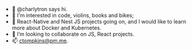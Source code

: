 - 👋  @charlytron says hi.
- 👀  I'm interested in code, violins, books and bikes;
- 🌱  React-Native and Nest JS projects going on, and I would like to learn more about Docker and Kubernetes.
- 💞️  I’m looking to collaborate on JS, React projects.
- 📫  ctompkins@pm.me.

<!---
charlytron/charlytron is a ✨ special ✨ repository because its `README.md` (this file) appears on your GitHub profile.
You can click the Preview link to take a look at your changes.
--->
